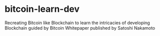 # bitcoin-learn-dev
Recreating Bitcoin like Blockchain to learn the intricacies of developing Blockchain guided by Bitcoin Whitepaper published by Satoshi Nakamoto
